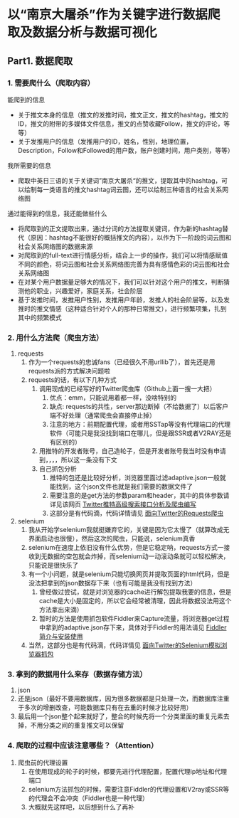 # 以“南京大屠杀”作为关键字进行数据爬取及数据分析与数据可视化

## Part1. 数据爬取

### 1. 需要爬什么（爬取内容）

能爬到的信息

- 关于推文本身的信息（推文的发推时间，推文正文，推文的hashtag，推文的ID，推文的附带的多媒体文件信息，推文的点赞收藏Follow，推文的评论，等等）
- 关于发推用户的信息（发推用户的ID，姓名，性别，地理位置，Description，Follow和Followed的用户数，账户创建时间，用户类别，等等）

我所需要的信息

- 爬取中英日三语的关于关键词”南京大屠杀“的推文，提取其中的hashtag，可以绘制每一类语言的推文hashtag词云图，还可以绘制三种语言的社会关系网络图

通过能得到的信息，我还能做些什么

- 将爬取到的正文提取出来，通过分词的方法提取关键词，作为新的hashtag替代（原因：hashtag不能很好的概括推文的内容），以作为下一阶段的词云图和社会关系网络图的数据来源
- 对爬取到的full-text进行情感分析，结合上一步的操作，我们可以将情感赋值不同的颜色，将词云图和社会关系网络图完善为具有感情色彩的词云图和社会关系网络图
- 在对某个用户数据量足够大的情况下，我们可以针对这个用户的推文，判断猜测他的职业，兴趣爱好，家庭关系，社会阶层
- 基于发推时间，发推用户性别，发推用户年龄，发推人的社会阶层等，以及发推时的推文情感（这种适合针对个人的那种日常推文），进行频繁项集，扎到其中的频繁模式

### 2. 用什么方法爬（爬虫方法）

1. requests
   1. 作为一个requests的忠诚fans（已经很久不用urllib了），首先还是用requests派的方式解决问题啦
   2. requests的话，有以下几种方式
      1. 调用现成的已经写好的Twitter爬虫库（Github上面一搜一大把）
         1. 优点：emm，只能说用着都一样，没啥特别的
         2. 缺点: requests的共性，server那边断掉（不给数据了）以后客户端不好处理（通常爬虫会直接停止掉）
         3. 注意的地方：前期配置代理，或者用SSTap等没有代理端口的代理软件（可能只是我没找到端口在哪儿，但是跟SSR或者V2RAY还是有区别的）
      2. 用推特的开发者账号，自己造轮子，但是开发者账号我当时没有申请到，，，，所以这一条没有下文
      3. 自己抓包分析
         1. 推特的包还是比较好分析，浏览器里面过滤adaptive.json一般就能找到，这个json文件也就是我们需要的数据文件了
         2. 需要注意的是get方法的参数param和header，其中的具体参数请详见该网页 [Twitter推特高级搜索接口分析及爬虫编写](https://zhuanlan.zhihu.com/p/422958616)
         3. 这部分是有代码滴，代码详情请见 [面向Twitter的Requests爬虫](./main_requests_for_scrapy.py)
2. selenium
   1. 我从开始学selenium我就挺嫌弃它的，关键是因为它太慢了（就算改成无界面启动也很慢），然后这次的爬虫，只能说，selenium真香
   2. selenium在速度上依旧没有什么优势，但是它稳定呐，requests方式一接收到无数据的空包就会炸掉，而selenium动一动滚动条就可以轻松解决，只能说是很快乐了
   3. 有一个小问题，就是selenium只能切换网页并提取页面的html代码，但是没法把拿到的json数据存下来（也有可能是我没有找到方法）
      1. 曾经做过尝试，就是对浏览器的cache进行解包提取我要的信息，但是cache是大小是固定的，所以它会经常被清理，因此将数据没法用这个方法拿出来滴）
      2. 暂时的方法是使用抓包软件Fiddler来Capture流量，将浏览器get过程中拿到的adaptive.json存下来，具体对于Fiddler的用法请见 [Fiddler简介与安装使用](https://www.cnblogs.com/likeyan/p/15887711.html)
   4. 当然，这部分也是有代码滴，代码详情见 [面向Twitter的Selenium模拟浏览器抓包](./main_for_selenium_webdriver.py)
### 3. 拿到的数据用什么来存（数据存储方法）
   
1. json
2. 还是json（最好不要用数据库，因为很多数据都是只处理一次，而数据库注重于多次的增删改查，可能数据库只有在去重的时候才比较好用）
3. 最后用一个json整个起来就好了，整合的时候先将一个分类里面的重复元素去掉，不用分类之间的重复推文可以保留

### 4. 爬取的过程中应该注意哪些？（Attention）

1. 爬虫前的代理设置
   1. 在使用现成的轮子的时候，都要先进行代理配置，配置代理ip地址和代理端口
   2. selenium方法抓包的时候，需要注意Fiddler的代理设置和V2ray或SSR等的代理会不会冲突（Fiddler也是一种代理）
   3. 大概就先这样吧，以后想到什么了再补